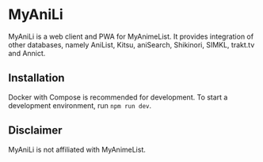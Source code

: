 # MyAniLi

MyAniLi is a web client and PWA for MyAnimeList. It provides integration of other databases, namely AniList, Kitsu, aniSearch, Shikinori, SIMKL, trakt.tv and Annict.

## Installation

Docker with Compose is recommended for development. To start a development environment, run `npm run dev`.

## Disclaimer

MyAniLi is not affiliated with MyAnimeList.
